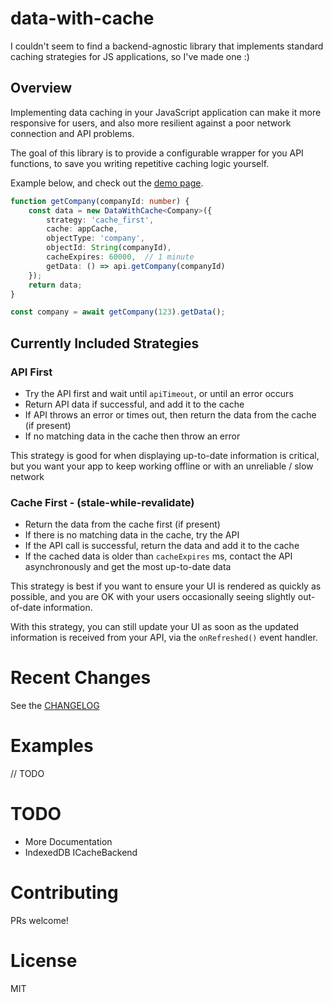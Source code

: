 # data-with-cache

I couldn't seem to find a backend-agnostic library that implements standard
caching strategies for JS applications, so I've made one :)

## Overview

Implementing data caching in your JavaScript application can make it more
responsive for users, and also more resilient against a poor network
connection and API problems.

The goal of this library is to provide a configurable wrapper for you API
functions, to save you writing repetitive caching logic yourself.

Example below, and check out the
[demo page](http://russellbriggs.co/data-with-cache/demo/).

```ts
function getCompany(companyId: number) {
    const data = new DataWithCache<Company>({
        strategy: 'cache_first',
        cache: appCache,
        objectType: 'company',
        objectId: String(companyId),
        cacheExpires: 60000,  // 1 minute
        getData: () => api.getCompany(companyId)
    });
    return data;
}

const company = await getCompany(123).getData();
```

## Currently Included Strategies

### API First

  - Try the API first and wait until `apiTimeout`, or until an error occurs
  - Return API data if successful, and add it to the cache
  - If API throws an error or times out, then return the data from the cache (if present)
  - If no matching data in the cache then throw an error

This strategy is good for when displaying up-to-date information is critical,
but you want your app to keep working offline or with an unreliable / slow network

### Cache First - (stale-while-revalidate)

  - Return the data from the cache first (if present)
  - If there is no matching data in the cache, try the API
  - If the API call is successful, return the data and add it to the cache
  - If the cached data is older than `cacheExpires` ms, contact the API
    asynchronously and get the most up-to-date data

This strategy is best if you want to ensure your UI is rendered as quickly as possible, and
you are OK with your users occasionally seeing slightly out-of-date information.

With this strategy, you can still update your UI as soon as the updated information is
received from your API, via the `onRefreshed()` event handler.

# Recent Changes

See the [CHANGELOG](CHANGELOG.md)

# Examples

// TODO

# TODO

* More Documentation
* IndexedDB ICacheBackend

# Contributing

PRs welcome!

# License

MIT